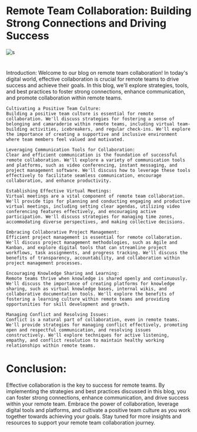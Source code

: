 #  Remote Team Collaboration: Building Strong Connections and Driving Success
![s](https://github.com/PraveenNanda124/Technical-blogs/assets/116082827/6cfa1d4c-441d-4422-b0c0-5f051a25fbcc)
#
Introduction:
Welcome to our blog on remote team collaboration! In today's digital world, effective collaboration is crucial for remote teams to drive success and achieve their goals. In this blog, we'll explore strategies, tools, and best practices to foster strong connections, enhance communication, and promote collaboration within remote teams.

    Cultivating a Positive Team Culture:
    Building a positive team culture is essential for remote collaboration. We'll discuss strategies for fostering a sense of belonging and camaraderie within remote teams, including virtual team-building activities, icebreakers, and regular check-ins. We'll explore the importance of creating a supportive and inclusive environment where team members feel valued and motivated.

    Leveraging Communication Tools for Collaboration:
    Clear and efficient communication is the foundation of successful remote collaboration. We'll explore a variety of communication tools and platforms, such as video conferencing, instant messaging, and project management software. We'll discuss how to leverage these tools effectively to facilitate seamless communication, encourage collaboration, and enhance productivity.

    Establishing Effective Virtual Meetings:
    Virtual meetings are a vital component of remote team collaboration. We'll provide tips for planning and conducting engaging and productive virtual meetings, including setting clear agendas, utilizing video conferencing features effectively, and encouraging active participation. We'll discuss strategies for managing time zones, accommodating diverse perspectives, and making collective decisions.

    Embracing Collaborative Project Management:
    Efficient project management is essential for remote collaboration. We'll discuss project management methodologies, such as Agile and Kanban, and explore digital tools that can streamline project workflows, task assignments, and progress tracking. We'll discuss the benefits of transparency, accountability, and collaboration within project management processes.

    Encouraging Knowledge Sharing and Learning:
    Remote teams thrive when knowledge is shared openly and continuously. We'll discuss the importance of creating platforms for knowledge sharing, such as virtual knowledge bases, internal wikis, and collaborative documentation tools. We'll explore the benefits of fostering a learning culture within remote teams and providing opportunities for skill development and growth.

    Managing Conflict and Resolving Issues:
    Conflict is a natural part of collaboration, even in remote teams. We'll provide strategies for managing conflict effectively, promoting open and respectful communication, and resolving issues constructively. We'll explore techniques for active listening, empathy, and conflict resolution to maintain healthy working relationships within remote teams.

# Conclusion:
Effective collaboration is the key to success for remote teams. By implementing the strategies and best practices discussed in this blog, you can foster strong connections, enhance communication, and drive success within your remote team. Embrace the power of collaboration, leverage digital tools and platforms, and cultivate a positive team culture as you work together towards achieving your goals. Stay tuned for more insights and resources to support your remote team collaboration journey.
